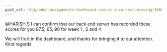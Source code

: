```yaml
---
post_url: /t/graded-assignments-dashboard-scores-incorrect-missing/166816/67
---
```

[@HARISH.S](/u/harish.s) I can confirm that our back end server has recorded these scores for you 87.5, 65, 90 for week 1 , 2 and 4

We will fix it in the dashboard, and thanks for bringing it to our attention.  
Kind regards